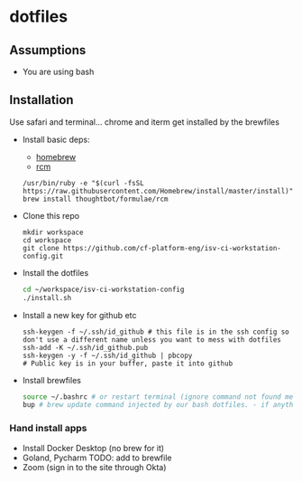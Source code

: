 # dotfiles

## Assumptions

- You are using bash

## Installation

Use safari and terminal... chrome and iterm get installed by the brewfiles

* Install basic deps: 
    * [homebrew](https://brew.sh)
    * [rcm](https://github.com/thoughtbot/rcm)
    ```
    /usr/bin/ruby -e "$(curl -fsSL https://raw.githubusercontent.com/Homebrew/install/master/install)"
    brew install thoughtbot/formulae/rcm
    ```
* Clone this repo
    ```
    mkdir workspace
    cd workspace
    git clone https://github.com/cf-platform-eng/isv-ci-workstation-config.git
    ```

* Install the dotfiles
    ```bash
    cd ~/workspace/isv-ci-workstation-config 
    ./install.sh
    ```

* Install a new key for github etc

    ```shell
    ssh-keygen -f ~/.ssh/id_github # this file is in the ssh config so don't use a different name unless you want to mess with dotfiles 
    ssh-add -K ~/.ssh/id_github.pub
    ssh-keygen -y -f ~/.ssh/id_github | pbcopy
    # Public key is in your buffer, paste it into github
    ```
    
* Install brewfiles
    ```bash
    source ~/.bashrc # or restart terminal (ignore command not found messages for now)
    bup # brew update command injected by our bash dotfiles. - if anything failed to install, try running it again
    ```


### Hand install apps
* Install Docker Desktop (no brew for it)
* Goland, Pycharm TODO: add to brewfile
* Zoom (sign in to the site through Okta)

